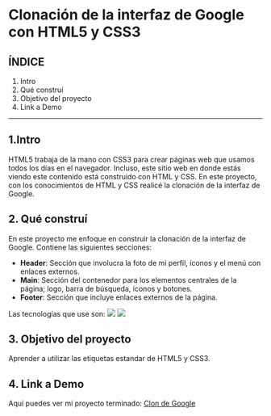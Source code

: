 # Clonación de la interfaz de Google con HTML5 y CSS3

## **ÍNDICE**

1. Intro
2. Qué construí
3. Objetivo del proyecto
4. Link a Demo

****

## 1.Intro 
HTML5 trabaja de la mano con CSS3 para crear páginas web que usamos todos los días en el navegador. Incluso, este sitio web en donde estás viendo este contenido está construido con HTML y CSS. En este proyecto, con los conocimientos de HTML y CSS realicé la clonación de la interfaz de Google. 

## 2. Qué construí 
En este proyecto me enfoque en construir la clonación de la interfaz de Google. Contiene las siguientes secciones:
* **Header**: Sección que involucra la foto de mi perfil, íconos y el menú con enlaces externos.
* **Main**: Sección del contenedor para los elementos centrales de la página; logo, barra de búsqueda, íconos y botones.
* **Footer**: Sección que incluye enlaces externos de la página.

Las tecnologías que use son: 
<img src="https://img.shields.io/badge/HTML5-E34F26?style=for-the-badge&logo=html5&logoColor=white"/>
<img src="https://img.shields.io/badge/CSS3-1572B6?style=for-the-badge&logo=css3&logoColor=white"/>

## 3. Objetivo del proyecto
Aprender a utilizar las etiquetas estandar de HTML5 y CSS3.

## 4. Link a Demo
Aquí puedes ver mi proyecto terminado: [Clon de Google](#)



